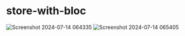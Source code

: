 # store-with-bloc
![Screenshot 2024-07-14 064335](https://github.com/user-attachments/assets/d8823fc9-e457-48db-b3b0-219d36526310)
![Screenshot 2024-07-14 065405](https://github.com/user-attachments/assets/fcedd4cd-2cc5-4a05-9330-038b7b80c8dc)

